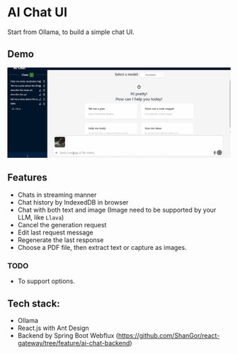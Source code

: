 # AI Chat UI
Start from Ollama, to build a simple chat UI.

## Demo
![Demo](cat-story.gif)

## Features
- Chats in streaming manner
- Chat history by IndexedDB in browser
- Chat with both text and image (Image need to be supported by your LLM, like `Llava`)
- Cancel the generation request
- Edit last request message
- Regenerate the last response
- Choose a PDF file, then extract text or capture as images.
### TODO
- To support options.

## Tech stack:
- Ollama
- React.js with Ant Design
- Backend by Spring Boot Webflux (https://github.com/ShanGor/react-gateway/tree/feature/ai-chat-backend)